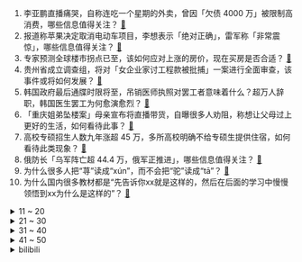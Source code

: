 1. 李亚鹏直播痛哭，自称连吃一个星期的外卖，曾因「欠债 4000 万」被限制高消费，哪些信息值得关注？ [:link:](https://www.zhihu.com/question/646232545)
2. 报道称苹果决定取消电动车项目，李想表示「绝对正确」，雷军称「非常震惊」，哪些信息值得关注？ [:link:](https://www.zhihu.com/question/646219752)
3. 专家预测全球楼市拐点已至，该如何应对上涨的房价，现在买房是否合适？ [:link:](https://www.zhihu.com/question/646299904)
4. 贵州省成立调查组，将对「女企业家讨工程款被批捕」一案进行全面审查，该事件或将如何发展？ [:link:](https://www.zhihu.com/question/646283321)
5. 韩国政府最后通牒时限将至，吊销医师执照对罢工者意味着什么？超万人辞职，韩国医生罢工为何愈演愈烈？ [:link:](https://www.zhihu.com/question/646230849)
6. 「重庆姐弟坠楼案」母亲宣布将直播带货，自曝很多人劝阻，称想让父母过上更好的生活，如何看待此事？ [:link:](https://www.zhihu.com/question/646330000)
7. 高校专硕招生人数九年涨超 45 万，多所高校明确不给专硕生提供住宿，如何看待此类现象？ [:link:](https://www.zhihu.com/question/646222134)
8. 俄防长「乌军阵亡超 44.4 万，俄军正推进」，哪些信息值得关注？ [:link:](https://www.zhihu.com/question/646289525)
9. 为什么很多人把“荨”读成“xún”，而不会把“驼”读成“tā”？ [:link:](https://www.zhihu.com/question/645252501)
10. 为什么国内很多教材都是“先告诉你xx就是这样的，然后在后面的学习中慢慢领悟到xx为什么是这样的”？ [:link:](https://www.zhihu.com/question/643634230)
<details>
<summary>11 ~ 20</summary>

11. 比特币站上 6 万美元关口，为 2021 年 11 月以来最高水平，哪些信息值得关注？ [:link:](https://www.zhihu.com/question/646274358)
12. 《人民的名义》刘新建再往上提拔的职务会是什么？ [:link:](https://www.zhihu.com/question/488577818)
13. 年轻人「带癌上班」频上热搜，支付宝上的收入险真的管用吗? [:link:](https://www.zhihu.com/question/646224770)
14. 为什么新录用乡镇公务员有五年服务期？ [:link:](https://www.zhihu.com/question/645307175)
15. 如何评价米哈游停云手办全款仅需199元？ [:link:](https://www.zhihu.com/question/646090650)
16. 为什么狗的服从性更高，但是周围养猫的人越来越多？ [:link:](https://www.zhihu.com/question/640371098)
17. 哈工大和北理工选择哪一个？ [:link:](https://www.zhihu.com/question/329076452)
18. 如何看待苹果公司取消长达十年的造车计划，2000员工将转岗或裁员？ [:link:](https://www.zhihu.com/question/646209706)
19. RA 官宣与主教练申东煜解约并公布纪录片，其中管理层后台怒喷主教练「不能干就滚」，对此你有什么想说？ [:link:](https://www.zhihu.com/question/646262216)
20. 中国商飞ARJ21和C919飞机开启东南亚演示飞行，刚从新加坡回来又去东南亚演示飞行，传递了啥信息？ [:link:](https://www.zhihu.com/question/646048123)
</details>
<details>
<summary>21 ~ 30</summary>

21. 如果人的脚进化成蹄子会怎么样？ [:link:](https://www.zhihu.com/question/645292302)
22. 为什么一个不喜欢吃香菜的人，突然喜欢吃香菜了？什么原因导致的？ [:link:](https://www.zhihu.com/question/645238014)
23. 玩《原神》遇到过最无奈的事是什么？ [:link:](https://www.zhihu.com/question/600679939)
24. 可以分享一下你曾经/现在减肥的动力吗？ [:link:](https://www.zhihu.com/question/645929682)
25. 中国空间站进入常态化运营模式，意味着什么？有哪些任务值得关注？ [:link:](https://www.zhihu.com/question/646205015)
26. 有什么食物「叫法不同，但其实是同一个东西」？ [:link:](https://www.zhihu.com/question/642200892)
27. NAS那么好，为什么还是没能成为大多数家庭必备的存储设备？ [:link:](https://www.zhihu.com/question/646019346)
28. 是什么原因让你坚持带饭上班的？ [:link:](https://www.zhihu.com/question/641173907)
29. 哪些事情让你觉得职场就是个巨大的「草台班子」？ [:link:](https://www.zhihu.com/question/644707360)
30. 为什么「心灵鸡汤」没有用？ [:link:](https://www.zhihu.com/question/645629656)
</details>
<details>
<summary>31 ~ 40</summary>

31. 把「不送气」说成「浊化」这一流行的说法是怎么出现的？ [:link:](https://www.zhihu.com/question/646187940)
32. 长期大量的看各种各样的书，会有什么改变？ [:link:](https://www.zhihu.com/question/644383234)
33. 下班不回家，在单位坐着恶性「卷」的意义在哪里？这是职场的晋升之道吗？ [:link:](https://www.zhihu.com/question/645854353)
34. 《来自星尘》发售，如何看待买断制手游的未来发展和定位？ [:link:](https://www.zhihu.com/question/646105352)
35. 为什么有「闰年」，「闰年」会有什么讲究吗？ [:link:](https://www.zhihu.com/question/646353301)
36. 健身分时间段吗？早上锻炼和下午锻炼效果有区别吗？ [:link:](https://www.zhihu.com/question/644182588)
37. 坚持运动并且收获回报是种怎样的体验？ [:link:](https://www.zhihu.com/question/645929673)
38. 如果一份工作被领导「针对」，该不该辞职? [:link:](https://www.zhihu.com/question/645995857)
39. 香港全面撤销所有楼市需求管理措施，所有住宅物业交易无须再缴付额外印花税等，如何看待此举？将有何影响？ [:link:](https://www.zhihu.com/question/646236403)
40. 全球只有不到 5% 的罕见病有药可医，人类为什么要投入重金研究应对？「孤儿药」公共价值何在？ [:link:](https://www.zhihu.com/question/646080781)
</details>
<details>
<summary>41 ~ 50</summary>

41. 2024国产新能源车纷纷官降，合资燃油车会跟进吗？将如何应对？ [:link:](https://www.zhihu.com/question/644955805)
42. 宁吉喆称「落实带薪休假制度有利于法定假期消费热潮常态化」，哪些信息值得关注？ [:link:](https://www.zhihu.com/question/646236321)
43. 经常听到长辈说河南没有知名高校是河南自己不要，历史真相是什么？ [:link:](https://www.zhihu.com/question/638178984)
44. 请问如果当时去蜂巢岛的是赤犬会发生什么？ [:link:](https://www.zhihu.com/question/644997356)
45. 作为女性，你想拥有一个怎样的人生呢？ [:link:](https://www.zhihu.com/question/645627469)
46. 大家有什么随手拍的好照片吗？可以分享一下吗？ [:link:](https://www.zhihu.com/question/639271222)
47. AI 教育引领者帮孩子减负增效，科大讯飞 AI 学习机又升级？ [:link:](https://www.zhihu.com/question/646265337)
48. 有没有一张美食照片，能证明你来过某个城市？ [:link:](https://www.zhihu.com/question/640840387)
49. 对于初学者来说，力量训练一周几次最合适？ [:link:](https://www.zhihu.com/question/646108285)
50. 「飞行汽车」首飞成功，深圳到珠海所需时间缩短至 20 分钟，如何看待新出行方式的出现？对此有哪些期待？ [:link:](https://www.zhihu.com/question/646238164)
</details><details>
<summary>bilibili</summary>

</details>